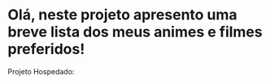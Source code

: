 # Olá, neste projeto apresento uma breve lista dos meus animes e filmes preferidos!



Projeto Hospedado: 



